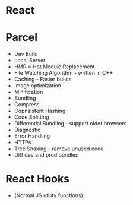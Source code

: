 # React 

# Parcel
- Dev Build
- Local Server
- HMR = Hot Module Replacement
- File Watching Algorithm - written in C++
- Caching - Faster builds
- Image optimization
- Minification
- Bundling
- Compress
- Copnsistent Hashing
- Code Splitting
- Differential Bundling - support older browsers
- Diagnostic
- Error Handling
- HTTPs
- Tree Shaking - remove unused code
- Diff dev and prod bundles


# React Hooks
- (Normal JS utility functions)